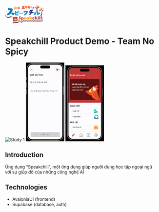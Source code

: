<img src="media/logo.png" width="25%" height="25%" alt="Logo" />

# Speakchill Product Demo - Team No Spicy
<img src="media/Media1.gif" width="25%" height="25%" alt="Study 1" />
<img src="media/Media2.gif" width="25%" height="25%" alt="Study 2" />
<img src="media/Media3.gif" width="25%" height="25%" alt="Conversation" />

## Introduction
Ứng dụng “Speakchill”, một ứng dụng giúp người dùng học tập ngoại ngữ với sự giúp đỡ của những công nghệ AI

## Technologies
- AvaloniaUI (frontend)
- Supabase (database, auth)